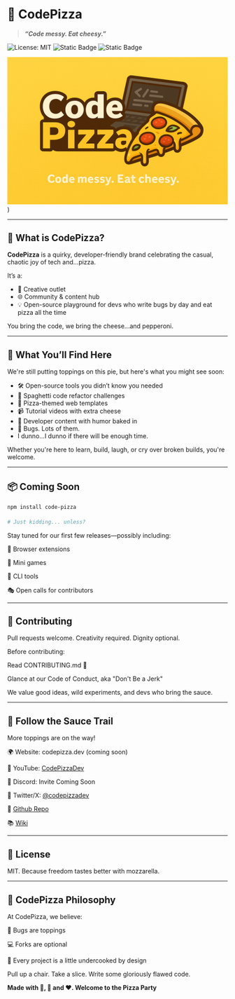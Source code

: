 # 🍕 CodePizza

> ***“Code messy. Eat cheesy.”***
>   
![License: MIT](https://img.shields.io/badge/License-MIT-blue.svg)
![Static Badge](https://img.shields.io/badge/Build-WINNING-brightgreen)
![Static Badge](https://img.shields.io/badge/Version-0.0.1-red)

![Code Pizza Banner](https://github.com/C7N-Ops/CodePizza/blob/main/assets/CodePizza.png))

---

## 🧠 What is CodePizza?

**CodePizza** is a quirky, developer-friendly brand celebrating the casual, chaotic joy of tech and...pizza.

It’s a:
- 🎉 Creative outlet  
- 🌐 Community & content hub  
- 💡 Open-source playground for devs who write bugs by day and eat pizza all the time

You bring the code, we bring the cheese...and pepperoni.

---

## 🍕 What You’ll Find Here

We're still putting toppings on this pie, but here's what you might see soon:

- 🛠️ Open-source tools you didn’t know you needed  
- 🍜 Spaghetti code refactor challenges  
- 🎨 Pizza-themed web templates  
- 📹 Tutorial videos with extra cheese  
- 🧠 Developer content with humor baked in  
- 😬 Bugs. Lots of them.
- I dunno...I dunno if there will be enough time.

Whether you're here to learn, build, laugh, or cry over broken builds, you're welcome.

---

## 📦 Coming Soon

```bash
npm install code-pizza

# Just kidding... unless?
```
Stay tuned for our first few releases—possibly including:

🔧 Browser extensions

🧩 Mini games

🍕 CLI tools

🎭 Open calls for contributors

---

## 🍴 Contributing
Pull requests welcome. Creativity required. Dignity optional.

Before contributing:

Read CONTRIBUTING.md 🍕

Glance at our Code of Conduct, aka "Don't Be a Jerk"

We value good ideas, wild experiments, and devs who bring the sauce.

---

## 📣 Follow the Sauce Trail
More toppings are on the way!

🌍 Website: codepizza.dev (coming soon)

🎥 YouTube: [CodePizzaDev](https://www.youtube.com/@CodePizzaDev)

💬 Discord: Invite Coming Soon

🧵 Twitter/X: [@codepizzadev](https://x.com/CodePizzaDev)

📝 [Github Repo](https://github.com/C7N-Ops/CodePizza)

📚 [Wiki](https://github.com/C7N-Ops/CodePizza/wiki)

---

## 📄 License
MIT.
Because freedom tastes better with mozzarella.

---

## 🤌 CodePizza Philosophy
At CodePizza, we believe:

🍕 Bugs are toppings

💻 Forks are optional

🚀 Every project is a little undercooked by design

Pull up a chair. Take a slice. Write some gloriously flawed code.



**Made with 🧀, 🍕 and ❤️. Welcome to the Pizza Party**
